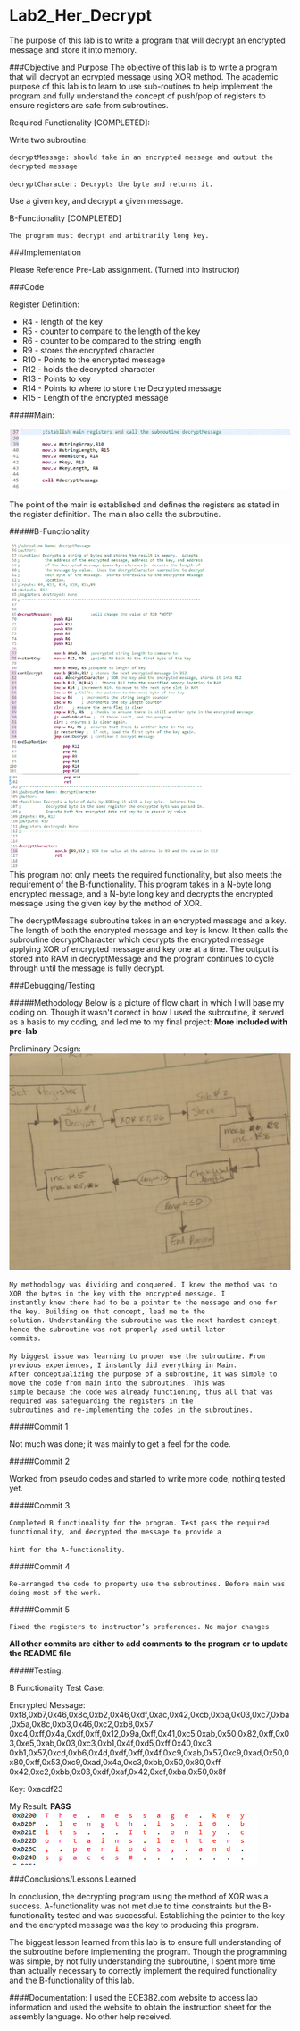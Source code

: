 Lab2_Her_Decrypt
================

The purpose of this lab is to write a program that will decrypt an encrypted message and store it into memory.

###Objective and Purpose
The objective of this lab is to write a program that will decrypt an ecrypted message using XOR method. The academic purpose of this lab is to learn to use sub-routines to help implement the program and fully understand the concept of push/pop of registers to ensure registers are safe from subroutines.

Required Functionality [COMPLETED]:
  
   Write two subroutine:
    
    decryptMessage: should take in an encrypted message and output the decrypted message
    
    decryptCharacter: Decrypts the byte and returns it.
  
  Use a given key, and decrypt a given message.

  
B-Functionality [COMPLETED]
  
    The program must decrypt and arbitrarily long key. 
  
###Implementation  

  Please Reference Pre-Lab assignment. (Turned into instructor)

###Code

Register Definition:

  * R4 - length of the key
  * R5 - counter to compare to the length of the key
  * R6 - counter to be compared to the string length
  * R9 - stores the encrypted character
  * R10 - Points to the encrypted message
  * R12 - holds the decrypted character
  * R13 - Points to key
  * R14 - Points to where to store the Decrypted message
  * R15 - Length of the encrypted message

#####Main:

![alt text](https://raw.githubusercontent.com/vipersfly23/Lab2_Her_Decrypt/3fd31b067e91324bc0ba4489e32ce79b90e03e66/Main.GIF "Main Code")

The point of the main is established and defines the registers as stated in the register definition. The main also calls the subroutine.

#####B-Functionality

![alt text](https://raw.githubusercontent.com/vipersfly23/Lab2_Her_Decrypt/master/dMessage.GIF "decryptMessage")
![alt text](https://raw.githubusercontent.com/vipersfly23/Lab2_Her_Decrypt/master/dChar.GIF "decryptCharacter")
This program not only meets the required functionality, but also meets the requirement of the B-functionality. This program takes in a N-byte long encrypted message, and a N-byte long key and decrypts the encrypted message using the given key by the method of XOR.

The decryptMessage subroutine takes in an encrypted message and a key. The length of both the encrypted message and key is know. It then calls the subroutine decryptCharacter which decrypts the encrypted message applying XOR of encrypted message and key one at a time. The output is stored into RAM in decryptMessage and the program continues to cycle through until the message is fully decrypt.


###Debugging/Testing

#####Methodology
  Below is a picture of flow chart in which I will base my coding on. Though it wasn't correct in how I used the subroutine, it
  served as a basis to my coding, and led me to my final project: **More included with pre-lab**
  
  Preliminary Design:
  ![alt text](https://raw.githubusercontent.com/vipersfly23/Lab2_Her_Decrypt/master/FlowChart.gif "Flow Chart")
  
    My methodology was dividing and conquered. I knew the method was to XOR the bytes in the key with the encrypted message. I
    instantly knew there had to be a pointer to the message and one for the key. Building on that concept, lead me to the
    solution. Understanding the subroutine was the next hardest concept, hence the subroutine was not properly used until later
    commits.
   
    My biggest issue was learning to proper use the subroutine. From previous experiences, I instantly did everything in Main.
    After conceptualizing the purpose of a subroutine, it was simple to move the code from main into the subroutines. This was
    simple because the code was already functioning, thus all that was required was safeguarding the registers in the
    subroutines and re-implementing the codes in the subroutines.
      

#####Commit 1

   Not much was done; it was mainly to get a feel for the code.
  
#####Commit 2
  
   Worked from pseudo codes and started to write more code, nothing tested yet.
   
#####Commit 3
    
    Completed B functionality for the program. Test pass the required functionality, and decrypted the message to provide a
    
    hint for the A-functionality.

#####Commit 4
  
    Re-arranged the code to property use the subroutines. Before main was doing most of the work.

#####Commit 5

    Fixed the registers to instructor’s preferences. No major changes
    
****All other commits are either to add comments to the program or to update the README file****

#####Testing:

B Functionality Test Case:

   Encrypted Message: 0xf8,0xb7,0x46,0x8c,0xb2,0x46,0xdf,0xac,0x42,0xcb,0xba,0x03,0xc7,0xba,0x5a,0x8c,0xb3,0x46,0xc2,0xb8,0x57
   0xc4,0xff,0x4a,0xdf,0xff,0x12,0x9a,0xff,0x41,0xc5,0xab,0x50,0x82,0xff,0x03,0xe5,0xab,0x03,0xc3,0xb1,0x4f,0xd5,0xff,0x40,0xc3
   0xb1,0x57,0xcd,0xb6,0x4d,0xdf,0xff,0x4f,0xc9,0xab,0x57,0xc9,0xad,0x50,0x80,0xff,0x53,0xc9,0xad,0x4a,0xc3,0xbb,0x50,0x80,0xff
   0x42,0xc2,0xbb,0x03,0xdf,0xaf,0x42,0xcf,0xba,0x50,0x8f

Key:
    0xacdf23

My Result:
**PASS**
![alt text](https://raw.githubusercontent.com/vipersfly23/Lab2_Her_Decrypt/master/bFunction.GIF "Test Results")


###Conclusions/Lessons Learned

In conclusion, the decrypting program using the method of XOR was a success. A-functionality was not met due to time constraints but the B-functionality tested and was successful. Establishing the pointer to the key and the encrypted message was the key to producing this program. 

The biggest lesson learned from this lab is to ensure full understanding of the subroutine before implementing the program. Though the programming was simple, by not fully understanding the subroutine, I spent more time than actually necessary to correctly implement the required functionality and the B-functionality of this lab.


####Documentation:
  I used the ECE382.com website to access lab information and used the website to obtain the instruction sheet for the assembly
  language. No other help received.

